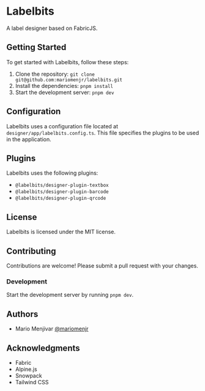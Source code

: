 # Labelbits

A label designer based on FabricJS.

## Getting Started

To get started with Labelbits, follow these steps:

1. Clone the repository: `git clone git@github.com:mariomenjr/labelbits.git`
2. Install the dependencies: `pnpm install`
3. Start the development server: `pnpm dev`

## Configuration

Labelbits uses a configuration file located at `designer/app/labelbits.config.ts`. This file specifies the plugins to be used in the application.

## Plugins

Labelbits uses the following plugins:

* `@labelbits/designer-plugin-textbox`
* `@labelbits/designer-plugin-barcode`
* `@labelbits/designer-plugin-qrcode`

## License

Labelbits is licensed under the MIT license.

## Contributing

Contributions are welcome! Please submit a pull request with your changes.

### Development

Start the development server by running `pnpm dev`.

## Authors

* Mario Menjivar [@mariomenjr](https://x.com/mariomenjr)

## Acknowledgments

* Fabric
* Alpine.js
* Snowpack
* Tailwind CSS
